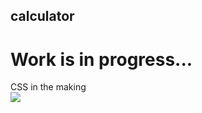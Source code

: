 ## calculator
# Work is in progress...
CSS in the making 
</br>
![](https://www.idiavoli.com/static/staytune.gif)
